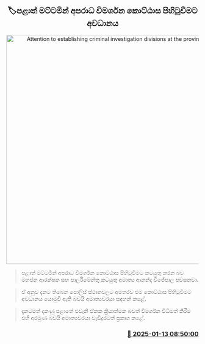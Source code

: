 <p align='center'><b><h2 align='center' title='Attention to establishing criminal investigation divisions at the provincial level'>🏷පළාත් මට්ටමින් අපරාධ විමර්ශන කොට්ඨාස පිහිටුවීමට අවධානය</h2></b></p>
<p align='center'><img src='https://helakuru.sgp1.cdn.digitaloceanspaces.com/esana/images/lib/ananda-wijepala-parliment-new.jpg' width='600' alt='Attention to establishing criminal investigation divisions at the provincial level'></p>

> පළාත් මට්ටමින් අපරාධ විමර්ශන කොට්ඨාස පිහිටුවීමට කටයුතු කරන බව මහජන ආරක්ෂක සහ පාර්ලිමේන්තු කටයුතු අමාත්‍ය ආනන්ද විජේපාල පවසනවා.

> ඒ අනුව දැනට තිබෙන පොලිස් ස්ථානවල​ට අමතරව එම කොට්ඨාස පිහිටුවීමට අවධානය යොමුවී ඇති බවයි අමාත්‍යවරයා සඳහන් කළේ.

> දැනටමත් දකණු පළාතේ එවැනි ඒකක ක්‍රියාත්මක බවත් විමර්ශන විධිමත් කිරීම එහි අරමුණ බවයි අමාත්‍යවරයා වැඩිදුරටත් ප්‍රකාශ කළේ. 



<h3 align='right'><a href='https://www.helakuru.lk/esana/p/106548/'>📅 2025-01-13 08:50:00</a></h3>
